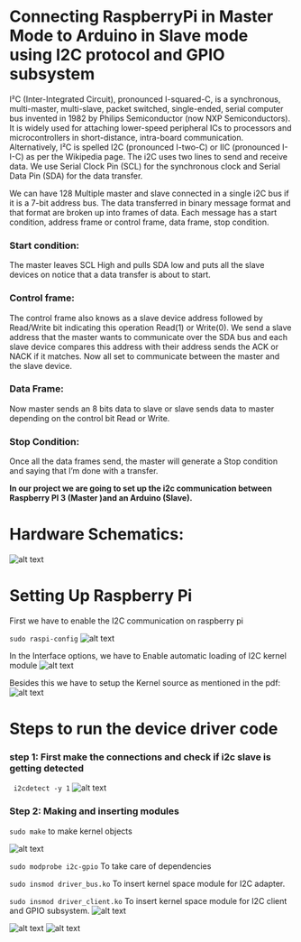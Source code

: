 
# Connecting RaspberryPi in Master Mode to Arduino in Slave mode using I2C protocol and GPIO subsystem

I²C (Inter-Integrated Circuit), pronounced I-squared-C, is a synchronous, multi-master, multi-slave, packet switched, single-ended, serial computer bus invented in 1982 by Philips Semiconductor (now NXP Semiconductors). It is widely used for attaching lower-speed peripheral ICs to processors and microcontrollers in short-distance, intra-board communication. Alternatively, I²C is spelled I2C (pronounced I-two-C) or IIC (pronounced I-I-C) as per the Wikipedia page.
The i2C uses two lines to send and receive data. We use Serial Clock Pin (SCL) for the synchronous clock and Serial Data Pin (SDA) for the data transfer.

We can have 128 Multiple master and slave connected in a single i2C bus if it is a 7-bit address bus.
The data transferred in binary message format and that format are broken up into frames of data. Each message has a start condition, address frame or control frame, data frame, stop condition.

### Start condition:
The master leaves SCL High and pulls SDA low and puts all the slave devices on notice that a data transfer is about to start.
### Control frame:
The control frame also knows as a slave device address followed by Read/Write bit indicating this operation Read(1) or Write(0).
We send a slave address that the master wants to communicate over the SDA bus and each slave device compares this address with their address sends the ACK or NACK if it matches. Now all set to communicate between the master and the slave device.
### Data Frame:
Now master sends an 8 bits data to slave or slave sends data to master depending on the control bit Read or Write.
### Stop Condition:
Once all the data frames send, the master will generate a Stop condition and saying that I’m done with a transfer.

**In our project we are going to set up the i2c communication between Raspberry PI 3 (Master )and an Arduino (Slave).**

# Hardware Schematics:

![alt text](https://miro.medium.com/max/1400/1*8pAaHVNdR9k7IBE5CyEFIg.png)

# Setting Up Raspberry Pi

First we have to enable the I2C communication on raspberry pi

`sudo raspi-config`
![alt text](https://i.imgur.com/hYt20nu.png)

In the Interface options, we have to Enable automatic loading of I2C kernel module
![alt text](https://i.imgur.com/p7g5f5H.png)

Besides this we have to setup the Kernel source as mentioned in the pdf:
![alt text](https://i.imgur.com/5OURI8F.png)

# Steps to run the device driver code

### step 1: First make the connections and check if i2c slave is getting detected 

` i2cdetect -y 1`
![alt text](https://i.imgur.com/Rvu4vNy.png)

### Step 2: Making and inserting modules

`sudo make`
  to make kernel objects
  
  ![alt text](https://i.imgur.com/8lISCvH.png)
  
`sudo modprobe i2c-gpio`
  To take care of dependencies 
  
`sudo insmod driver_bus.ko`
  To insert kernel space module for I2C adapter.
  
`sudo insmod driver_client.ko`
  To insert kernel space module for I2C client and GPIO subsystem.
  ![alt text](https://i.imgur.com/GQlKAC6.png)
  
  ![alt text](https://i.imgur.com/c8Z0R3M.png)
  ![alt text](https://i.imgur.com/0eeQd1W.png)
